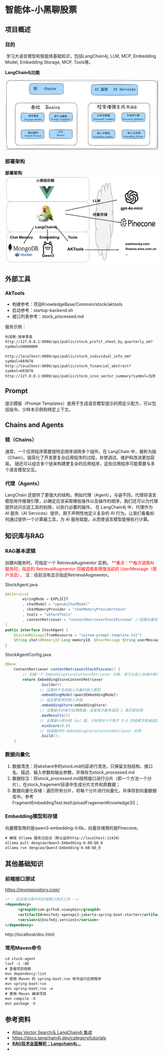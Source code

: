 # 智能体-小黑聊股票



## 项目概述

### 目的

​		学习大语言模型和智能体基础知识，包括LangChain4j,  LLM, MCP, Embedding Model, Embedding Storage, MCP, Tools等。



**LangChain4j功能**

![LangChain4j功能介绍](images/langchain_function.png)

### 部署架构

**部署架构**
![部署架构示意图](images/overview.png)


## 外部工具
### AkTools
- 构建参考：项目KnowledgeBase/Common/stock/aktools
- 启动参考：startup-backend.sh
- 接口列表参考：stock_processed.md

服务示例：
~~~
利润表-按单季度 http://127.0.0.1:8080/api/public/stock_profit_sheet_by_quarterly_em?symbol=SH600000

http://localhost:8080/api/public/stock_individual_info_em?symbol=603676
http://localhost:8080/api/public/stock_financial_abstract?symbol=603676
http://127.0.0.1:8080/api/public/stock_szse_sector_summary?symbol=当月
~~~

## Prompt
提示模板（Prompt Templates）是用于生成语言模型提示的预定义配方，可以包括指令、少样本示例和特定上下文。

## Chains and Agents
### 链（Chains）
通常，一个应用程序需要按特定顺序调用多个组件。在 LangChain 中，被称为链（Chain）。链简化了开发更复杂应用程序的过程，并使调试、维护和改进更加容易。
链还可以组合多个链来构建更复杂的应用程序，这些应用程序可能需要与多个语言模型交互。

### 代理（Agents）
LangChain 还提供了更强大的结构，例如代理（Agent）。与链不同，代理将语言模型用作推理引擎，以确定应该采取哪些操作以及操作的顺序。我们还可以为代理提供访问合适工具的权限，以执行必要的操作。
在 LangChain4j 中，代理作为 AI 服务（AI Services）提供，用于声明性地定义复杂的 AI 行为。让我们看看如何通过提供一个计算器工具，为 AI 服务赋能，从而使语言模型能够执行计算。

## 知识库与RAG
### RAG基本逻辑
创建AI服务时，可指定一个 RetrievalAugmentor 实例。
<font color=red>**重点：**每次调用AI服务时，指定的 RetrievalAugmentor 将被调用来增强当前的 UserMessage（用户消息）。</font>
注：目前没有显示指定RetrievalAugmentor。

StockAgent.java
~~~java
@AiService(
        wiringMode = EXPLICIT
        , chatModel = "openAiChatModel"
        , chatMemoryProvider = "chatMemoryProviderStock"
        , tools = "akhareTools"
        , contentRetriever = "contentRetrieverStockPincone" //配置向量存储
)
public interface StockAgent {
    @SystemMessage(fromResource = "system-prompt-template.txt")
    String chat(@MemoryId Long memoryId, @UserMessage String userMessage);
}
~~~
StockAgentConfig.java
~~~java
@Bean
    ContentRetriever contentRetrieverStockPincone() {
        // 创建一个 EmbeddingStoreContentRetriever 对象，用于从嵌入存储中索引内容
        return EmbeddingStoreContentRetriever
                .builder()
                // 设置用于生成嵌入向量的嵌入模型
                .embeddingModel(qwen3EmbeddingModel)
                // 指定要使用的嵌入存储
                .embeddingStore(embeddingStore)
                // 设置最大的索引结果数量，这里表示最多返回 1 条匹配结果
                .maxResults(1)
                // 设置最小得分阈（yu）值。只有得分大于等于 0.8 的结果才能被返回
                .minScore(0.8)
                // 构建最终的 EmbeddingStoreContentRetriever 实例
                .build();
    }
~~~

### 数据向量化
1. 数据清洗：将akshare中的stock.md内容进行清洗，只保留文档结构、接口名、描述、输入参数和输出参数，并保存为stock_processed.md
2. 数据标注：将stock_processed.md按照接口进行分片（即一个方法一个分片），在stock_fragement目录中生成分片文件和原数据；
3. 数据向量化存储：遍历所有分片，将每个分片进行向量化，并保存到向量数据库中。参考FragmentEmbeddingTest.testUploadFragementKnowledge3()；

### Embedding模型和存储
向量模型用的是qwen3-embedding-0.6b，向量存储用的是Pinecone。
~~~shell
# 确保 Ollama 服务已启动（默认监听http://localhost:11434）
ollama pull dengcao/Qwen3-Embedding-0.6B:Q8_0
ollama run dengcao/Qwen3-Embedding-0.6B:Q8_0
~~~

## 其他基础知识

### 前端接口测试
https://mvnrepository.com/
~~~xml
<!-- 前后端分离中的后端接口测试工具 -->
<dependency>
      <groupId>com.github.xiaoymin</groupId>
      <artifactId>knife4j-openapi3-jakarta-spring-boot-starter</artifactId>
      <version>${knife4j.version}</version>
</dependency>
~~~
http://localhost/doc.html


### 常用Maven命令
~~~shell
cd stock-agent
lsof -i :80
# 查看项目依赖
mvn dependency:list
# 使用 Maven 的 spring-boot:run 命令运行应用程序
mvn spring-boot:run
mvn spring-boot:run -e
# 使用 Maven 编译项目
mvn compile -X
mvn package -X
~~~


## 参考资料
- [Atlas Vector Search与 LangChain4j 集成](https://www.mongodb.com/zh-cn/docs/atlas/ai-integrations/langchain4j/)
- https://docs.langchain4j.dev/category/tutorials
- [**RAG技术全面解析：Langchain4j...**](https://cloud.tencent.com/developer/article/2453301)
- 